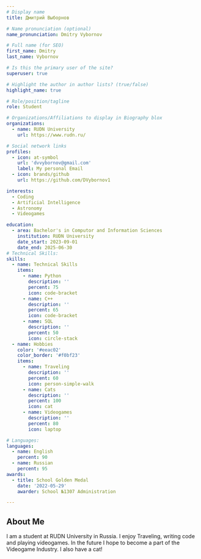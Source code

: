 ```yaml
---
# Display name
title: Дмитрий Выборнов

# Name pronunciation (optional)
name_pronunciation: Dmitry Vybornov

# Full name (for SEO)
first_name: Dmitry
last_name: Vybornov

# Is this the primary user of the site?
superuser: true

# Highlight the author in author lists? (true/false)
highlight_name: true

# Role/position/tagline
role: Student

# Organizations/Affiliations to display in Biography blox
organizations:
  - name: RUDN University
    url: https://www.rudn.ru/

# Social network links
profiles:
  - icon: at-symbol
    url: 'dvvybornov@gmail.com'
    label: My personal Email
  - icon: brands/github
    url: https://github.com/DVybornov1

interests:
  - Coding
  - Artificial Intelligence
  - Astronomy
  - Videogames

education:
  - area: Bachelor's in Computor and Information Sciences
    institution: RUDN University
    date_start: 2023-09-01
    date_end: 2025-06-30
# Technical Skills:
skills:
  - name: Technical Skills
    items:
      - name: Python
        description: ''
        percent: 75
        icon: code-bracket
      - name: C++
        description: ''
        percent: 65
        icon: code-bracket
      - name: SQL
        description: ''
        percent: 50
        icon: circle-stack
  - name: Hobbies
    color: '#eeac02'
    color_border: '#f0bf23'
    items:
      - name: Traveling
        description: ''
        percent: 60
        icon: person-simple-walk
      - name: Cats
        description: ''
        percent: 100
        icon: cat
      - name: Videogames
        description: ''
        percent: 80
        icon: laptop

# Languages:
languages:
  - name: English
    percent: 90
  - name: Russian
    percent: 95
awards:
  - title: School Golden Medal
    date: '2022-05-29'
    awarder: School №1307 Administration

---
```


## About Me

I am a student at RUDN University in Russia. I enjoy Traveling, writing code and playing videogames. In the future I hope to become a part of the Videogame Industry. I also have a cat!
